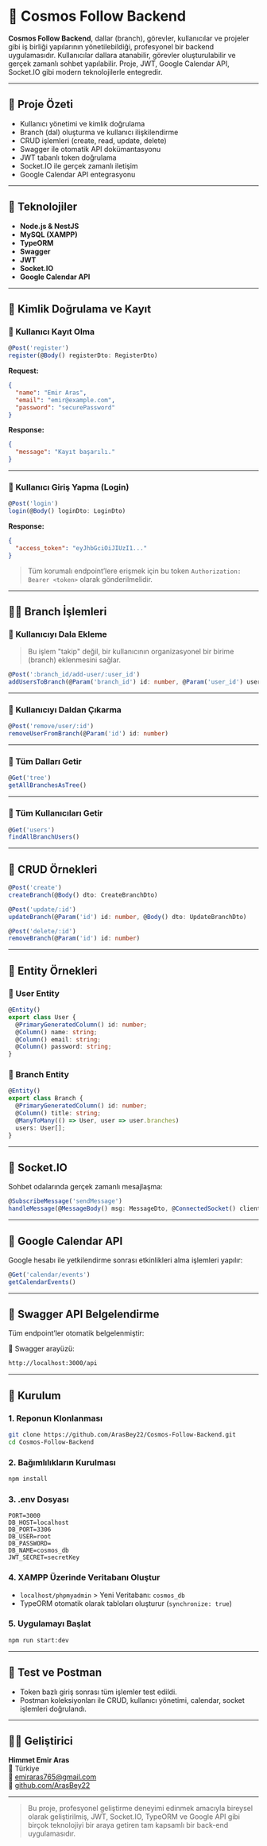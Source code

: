 # 🌌 Cosmos Follow Backend

**Cosmos Follow Backend**, dallar (branch), görevler, kullanıcılar ve projeler gibi iş birliği yapılarının yönetilebildiği, profesyonel bir backend uygulamasıdır. Kullanıcılar dallara atanabilir, görevler oluşturulabilir ve gerçek zamanlı sohbet yapılabilir. Proje, JWT, Google Calendar API, Socket.IO gibi modern teknolojilerle entegredir.

---

## 📌 Proje Özeti

- Kullanıcı yönetimi ve kimlik doğrulama
- Branch (dal) oluşturma ve kullanıcı ilişkilendirme
- CRUD işlemleri (create, read, update, delete)
- Swagger ile otomatik API dokümantasyonu
- JWT tabanlı token doğrulama
- Socket.IO ile gerçek zamanlı iletişim
- Google Calendar API entegrasyonu

---

## 🧰 Teknolojiler

- **Node.js & NestJS**
- **MySQL (XAMPP)**
- **TypeORM**
- **Swagger**
- **JWT**
- **Socket.IO**
- **Google Calendar API**

---

## 🔐 Kimlik Doğrulama ve Kayıt

### 🔹 Kullanıcı Kayıt Olma

```ts
@Post('register')
register(@Body() registerDto: RegisterDto)
```

**Request:**

```json
{
  "name": "Emir Aras",
  "email": "emir@example.com",
  "password": "securePassword"
}
```

**Response:**

```json
{
  "message": "Kayıt başarılı."
}
```

---

### 🔹 Kullanıcı Giriş Yapma (Login)

```ts
@Post('login')
login(@Body() loginDto: LoginDto)
```

**Response:**

```json
{
  "access_token": "eyJhbGciOiJIUzI1..."
}
```

> Tüm korumalı endpoint’lere erişmek için bu token `Authorization: Bearer <token>` olarak gönderilmelidir.

---

## 🧑‍💼 Branch İşlemleri

### 🔸 Kullanıcıyı Dala Ekleme

> Bu işlem "takip" değil, bir kullanıcının organizasyonel bir birime (branch) eklenmesini sağlar.

```ts
@Post(':branch_id/add-user/:user_id')
addUsersToBranch(@Param('branch_id') id: number, @Param('user_id') userId: number)
```

---

### 🔸 Kullanıcıyı Daldan Çıkarma

```ts
@Post('remove/user/:id')
removeUserFromBranch(@Param('id') id: number)
```

---

### 🔸 Tüm Dalları Getir

```ts
@Get('tree')
getAllBranchesAsTree()
```

---

### 🔸 Tüm Kullanıcıları Getir

```ts
@Get('users')
findAllBranchUsers()
```

---

## 📄 CRUD Örnekleri

```ts
@Post('create')
createBranch(@Body() dto: CreateBranchDto)

@Post('update/:id')
updateBranch(@Param('id') id: number, @Body() dto: UpdateBranchDto)

@Post('delete/:id')
removeBranch(@Param('id') id: number)
```

---

## 🧱 Entity Örnekleri

### 🔸 User Entity

```ts
@Entity()
export class User {
  @PrimaryGeneratedColumn() id: number;
  @Column() name: string;
  @Column() email: string;
  @Column() password: string;
}
```

### 🔸 Branch Entity

```ts
@Entity()
export class Branch {
  @PrimaryGeneratedColumn() id: number;
  @Column() title: string;
  @ManyToMany(() => User, user => user.branches)
  users: User[];
}
```

---

## 📡 Socket.IO

Sohbet odalarında gerçek zamanlı mesajlaşma:

```ts
@SubscribeMessage('sendMessage')
handleMessage(@MessageBody() msg: MessageDto, @ConnectedSocket() client: Socket)
```

---

## 📅 Google Calendar API

Google hesabı ile yetkilendirme sonrası etkinlikleri alma işlemleri yapılır:

```ts
@Get('calendar/events')
getCalendarEvents()
```

---

## 🧪 Swagger API Belgelendirme

Tüm endpoint’ler otomatik belgelenmiştir:

🧭 Swagger arayüzü:  
```bash
http://localhost:3000/api
```

---

## 🚀 Kurulum

### 1. Reponun Klonlanması

```bash
git clone https://github.com/ArasBey22/Cosmos-Follow-Backend.git
cd Cosmos-Follow-Backend
```

### 2. Bağımlılıkların Kurulması

```bash
npm install
```

### 3. .env Dosyası

```
PORT=3000
DB_HOST=localhost
DB_PORT=3306
DB_USER=root
DB_PASSWORD=
DB_NAME=cosmos_db
JWT_SECRET=secretKey
```

### 4. XAMPP Üzerinde Veritabanı Oluştur

- `localhost/phpmyadmin` > Yeni Veritabanı: `cosmos_db`
- TypeORM otomatik olarak tabloları oluşturur (`synchronize: true`)

### 5. Uygulamayı Başlat

```bash
npm run start:dev
```

---

## 🧪 Test ve Postman

- Token bazlı giriş sonrası tüm işlemler test edildi.
- Postman koleksiyonları ile CRUD, kullanıcı yönetimi, calendar, socket işlemleri doğrulandı.

---

## 👨‍💻 Geliştirici

**Himmet Emir Aras**  
📍 Türkiye  
📧 emiraras765@gmail.com  
🔗 [github.com/ArasBey22](https://github.com/ArasBey22)

---

> Bu proje, profesyonel geliştirme deneyimi edinmek amacıyla bireysel olarak geliştirilmiş, JWT, Socket.IO, TypeORM ve Google API gibi birçok teknolojiyi bir araya getiren tam kapsamlı bir back-end uygulamasıdır.
